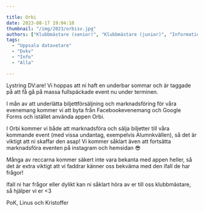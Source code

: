 ```yaml
---

title: Orbi
date: 2023-08-17 19:04:18
thumbnail: "/img/2023/orbisv.jpg"
authors: ["Klubbmästare (senior)", "Klubbmästare (junior)", "Informationsansvarig"]
tags: 
  - "Uppsala datavetare"
  - "Dvkv"
  - "Info"
  - "Alla"

---
```

Lystring DV:are! Vi hoppas att ni haft en underbar sommar och är taggade på att få gå på massa fullspäckade event nu under terminen.

I mån av att underlätta biljettförsäljning och marknadsföring för våra evenemang kommer vi att byta från Facebookevenemang och Google Forms och istället använda appen Orbi.

I Orbi kommer vi både att marknadsföra och sälja biljetter till våra kommande event (med vissa undantag, exempelvis Alumnkvällen), så det är viktigt att ni skaffar den asap! Vi kommer såklart även att fortsätta marknadsföra eventen på instagram och hemsidan 😎

Många av reccarna kommer säkert inte vara bekanta med appen heller, så det är extra viktigt att vi faddrar känner oss bekväma med den ifall de har frågor!

Ifall ni har frågor eller dylikt kan ni såklart höra av er till oss klubbmästare, så hjälper vi er <3

PoK,
Linus och Kristoffer